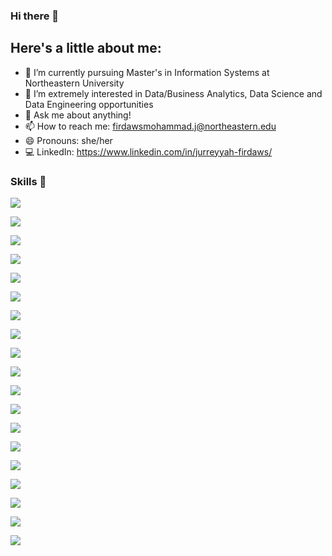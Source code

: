 ### Hi there 👋

## Here's a little about me:
- 🔭 I’m currently pursuing Master's in Information Systems at Northeastern University 
- 🌱  I’m extremely interested in Data/Business Analytics, Data Science and Data Engineering opportunities 
- 💬 Ask me about anything!
- 📫 How to reach me: firdawsmohammad.j@northeastern.edu
- 😄 Pronouns: she/her
- 💻 LinkedIn: https://www.linkedin.com/in/jurreyyah-firdaws/

### Skills 👋
![](https://img.shields.io/badge/Java-informational?style=flat&logo=<LOGO_NAME>&logoColor=white&color=1E90FF)

![](https://img.shields.io/badge/Python-informational?style=flat&logo=<LOGO_NAME>&logoColor=white&color=120A8F)

![](https://img.shields.io/badge/C-informational?style=flat&logo=<LOGO_NAME>&logoColor=white&color=3299CC)

![](https://img.shields.io/badge/SQL-informational?style=flat&logo=<LOGO_NAME>&logoColor=white&color=008080)

![](https://img.shields.io/badge/AWS-informational?style=flat&logo=<LOGO_NAME>&logoColor=white&color=008080)

![](https://img.shields.io/badge/Databricks-informational?style=flat&logo=<LOGO_NAME>&logoColor=white&color=3299CC)

![](https://img.shields.io/badge/PowerBI-informational?style=flat&logo=<LOGO_NAME>&logoColor=white&color=008080)

![](https://img.shields.io/badge/Tableau-informational?style=flat&logo=<LOGO_NAME>&logoColor=white&color=008080)

![](https://img.shields.io/badge/AndroidStudio-informational?style=flat&logo=<LOGO_NAME>&logoColor=white&color=3299CC)

![](https://img.shields.io/badge/SketchUp-informational?style=flat&logo=<LOGO_NAME>&logoColor=white&color=008080)

![](https://img.shields.io/badge/Html-informational?style=flat&logo=<LOGO_NAME>&logoColor=white&color=120A8F)

![](https://img.shields.io/badge/CSS-informational?style=flat&logo=<LOGO_NAME>&logoColor=white&color=3299CC)

![](https://img.shields.io/badge/AssemblyLanguage-informational?style=flat&logo=<LOGO_NAME>&logoColor=white&color=008080)

![](https://img.shields.io/badge/Figma-informational?style=flat&logo=<LOGO_NAME>&logoColor=white&color=120A8F)

![](https://img.shields.io/badge/MSOffice-informational?style=flat&logo=<LOGO_NAME>&logoColor=white&color=008080)

![](https://img.shields.io/badge/AdobeIllustrator-informational?style=flat&logo=<LOGO_NAME>&logoColor=white&color=120A8F)

![](https://img.shields.io/badge/AdobeXD-informational?style=flat&logo=<LOGO_NAME>&logoColor=white&color=3299CC)

![](https://img.shields.io/badge/Notion-informational?style=flat&logo=<LOGO_NAME>&logoColor=white&color=008080)

![](https://img.shields.io/badge/MongoDB-informational?style=flat&logo=<LOGO_NAME>&logoColor=white&color=120A8F)

